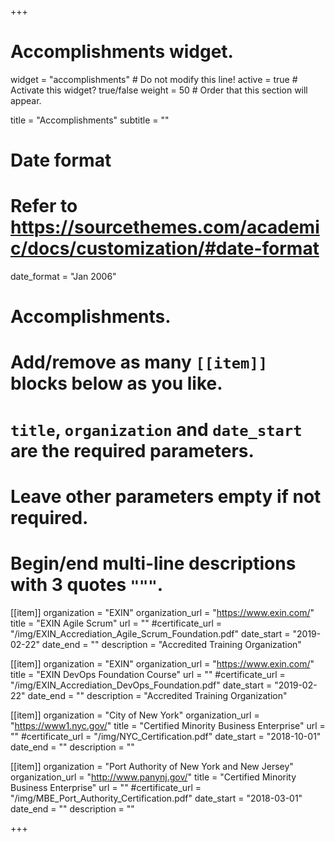 +++
# Accomplishments widget.
widget = "accomplishments"  # Do not modify this line!
active = true  # Activate this widget? true/false
weight = 50  # Order that this section will appear.

title = "Accomplish&shy;ments"
subtitle = ""

# Date format
#   Refer to https://sourcethemes.com/academic/docs/customization/#date-format
date_format = "Jan 2006"

# Accomplishments.
#   Add/remove as many `[[item]]` blocks below as you like.
#   `title`, `organization` and `date_start` are the required parameters.
#   Leave other parameters empty if not required.
#   Begin/end multi-line descriptions with 3 quotes `"""`.

[[item]]
  organization = "EXIN"
  organization_url = "https://www.exin.com/"
  title = "EXIN Agile Scrum"
  url = ""
  #certificate_url = "/img/EXIN_Accrediation_Agile_Scrum_Foundation.pdf"
  date_start = "2019-02-22"
  date_end = ""
  description = "Accredited Training Organization"

[[item]]
  organization = "EXIN"
  organization_url = "https://www.exin.com/"
  title = "EXIN DevOps Foundation Course"
  url = ""
  #certificate_url = "/img/EXIN_Accrediation_DevOps_Foundation.pdf"
  date_start = "2019-02-22"
  date_end = ""
  description = "Accredited Training Organization"

[[item]]
  organization = "City of New York"
  organization_url = "https://www1.nyc.gov/"
  title = "Certified Minority Business Enterprise"
  url = ""
  #certificate_url = "/img/NYC_Certification.pdf"
  date_start = "2018-10-01"
  date_end = ""
  description = ""

[[item]]
  organization = "Port Authority of New York and New Jersey"
  organization_url = "http://www.panynj.gov/"
  title = "Certified Minority Business Enterprise"
  url = ""
  #certificate_url = "/img/MBE_Port_Authority_Certification.pdf"
  date_start = "2018-03-01"
  date_end = ""
  description = ""
  

+++

